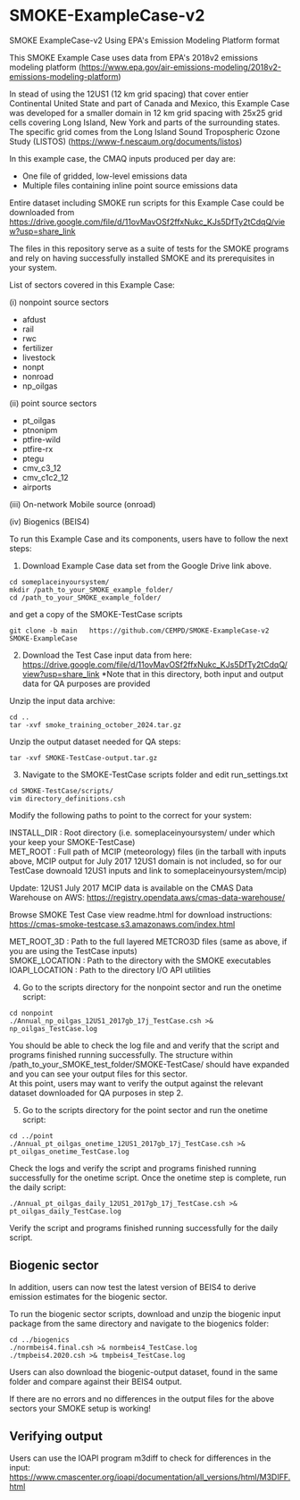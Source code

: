 # SMOKE-ExampleCase-v2
SMOKE ExampleCase-v2 Using EPA's Emission Modeling Platform format

This SMOKE Example Case uses data from EPA's 2018v2 emissions modeling platform (https://www.epa.gov/air-emissions-modeling/2018v2-emissions-modeling-platform)

In stead of using the 12US1 (12 km grid spacing) that cover entier Continental United State and part of Canada and Mexico, this Example Case was developed for a smaller domain in 12 km grid spacing with 25x25 grid cells covering Long Island, New York and parts of the surrounding states. The specific grid comes from the Long Island Sound Tropospheric Ozone Study (LISTOS) (https://www-f.nescaum.org/documents/listos)

In this example case, the CMAQ inputs produced per day are:
+ One file of gridded, low-level emissions data
+ Multiple files containing inline point source emissions data

Entire dataset including SMOKE run scripts for this Example Case could be downloaded from https://drive.google.com/file/d/11ovMavOSf2ffxNukc_KJs5DfTy2tCdqQ/view?usp=share_link

The files in this repository serve as a suite of tests for the SMOKE programs and rely on having successfully installed SMOKE and its prerequisites in your system.

List of sectors covered in this Example Case:

(i) nonpoint source sectors
  - afdust
  - rail
  - rwc
  - fertilizer
  - livestock
  - nonpt
  - nonroad
  - np_oilgas  

(ii) point source sectors
  - pt_oilgas
  - ptnonipm
  - ptfire-wild
  - ptfire-rx
  - ptegu
  - cmv_c3_12
  - cmv_c1c2_12
  - airports

(iii) On-network Mobile source (onroad)

(iv) Biogenics (BEIS4)

To run this Example Case and its components, users have to follow the next steps:

1. Download Example Case data set from the Google Drive link above.   
```
cd someplaceinyoursystem/
mkdir /path_to_your_SMOKE_example_folder/
cd /path_to_your_SMOKE_example_folder/
```
and get a copy of the SMOKE-TestCase scripts
```
git clone -b main   https://github.com/CEMPD/SMOKE-ExampleCase-v2 SMOKE-ExampleCase
```
2. Download the Test Case input data from here:  
https://drive.google.com/file/d/11ovMavOSf2ffxNukc_KJs5DfTy2tCdqQ/view?usp=share_link
*Note that in this directory, both input and output data for QA purposes are provided

Unzip the input data archive:
```
cd ..
tar -xvf smoke_training_october_2024.tar.gz
```
Unzip the output dataset needed for QA steps:
```
tar -xvf SMOKE-TestCase-output.tar.gz
```

3. Navigate to the SMOKE-TestCase scripts folder and edit run_settings.txt  
```
cd SMOKE-TestCase/scripts/
vim directory_definitions.csh
```
Modify the following paths to point to the correct for your system:

INSTALL_DIR    : Root directory (i.e. someplaceinyoursystem/ under which your keep your SMOKE-TestCase)  
MET_ROOT       : Full path of MCIP (meteorology) files (in the tarball with inputs above, MCIP output for July 2017 12US1 domain is not included, so for our TestCase downoald 12US1 inputs and link to someplaceinyoursystem/mcip) <br>

Update: 12US1 July 2017 MCIP data is available on the CMAS Data Warehouse on AWS: https://registry.opendata.aws/cmas-data-warehouse/

Browse SMOKE Test Case view readme.html for download instructions: <br>
https://cmas-smoke-testcase.s3.amazonaws.com/index.html 

MET_ROOT_3D    : Path to the full layered METCRO3D files (same as above, if you are using the TestCase inputs)  
SMOKE_LOCATION : Path to the directory with the SMOKE executables  
IOAPI_LOCATION : Path to the directory I/O API utilities  

4. Go to the scripts directory for the nonpoint sector and run the onetime script:
```
cd nonpoint
./Annual_np_oilgas_12US1_2017gb_17j_TestCase.csh >& np_oilgas_TestCase.log
```
You should be able to check the log file and and verify that the script and programs finished running successfully.
The structure within /path_to_your_SMOKE_test_folder/SMOKE-TestCase/ should have expanded and you can see your output files for this sector.  
At this point, users may want to verify the output against the relevant dataset downloaded for QA purposes in step 2.

5. Go to the scripts directory for the point sector and run the onetime script:
```
cd ../point
./Annual_pt_oilgas_onetime_12US1_2017gb_17j_TestCase.csh >& pt_oilgas_onetime_TestCase.log
```
Check the logs and verify the script and programs finished running successfully for the onetime script.
Once the onetime step is complete, run the daily script: 
```
./Annual_pt_oilgas_daily_12US1_2017gb_17j_TestCase.csh >& pt_oilgas_daily_TestCase.log
```
Verify the script and programs finished running successfully for the daily script.

## Biogenic sector

In addition, users can now test the latest version of BEIS4 to derive emission estimates for the biogenic sector.

To run the biogenic sector scripts, download and unzip the biogenic input package from the same directory and navigate to the biogenics folder:

```
cd ../biogenics
./normbeis4.final.csh >& normbeis4_TestCase.log
./tmpbeis4.2020.csh >& tmpbeis4_TestCase.log
```

Users can also download the biogenic-output dataset, found in the same folder and compare against their BEIS4 output.

If there are no errors and no differences in the output files for the above sectors your SMOKE setup is working! 

## Verifying output

Users can use the IOAPI program m3diff to check for differences in the input:
https://www.cmascenter.org/ioapi/documentation/all_versions/html/M3DIFF.html
